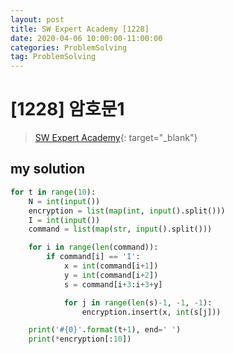 ```yaml
---
layout: post
title: SW Expert Academy [1228]
date: 2020-04-06 10:00:00-11:00:00
categories: ProblemSolving
tag: ProblemSolving
---
```


# [1228] 암호문1
> [SW Expert Academy](https://swexpertacademy.com/main/main.do){: target="_blank"}

## my solution
```python
for t in range(10):
    N = int(input())
    encryption = list(map(int, input().split()))
    I = int(input())
    command = list(map(str, input().split()))

    for i in range(len(command)):
        if command[i] == 'I':
            x = int(command[i+1])
            y = int(command[i+2])
            s = command[i+3:i+3+y]

            for j in range(len(s)-1, -1, -1):
                encryption.insert(x, int(s[j]))

    print('#{0}'.format(t+1), end=' ')
    print(*encryption[:10])
```
